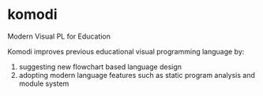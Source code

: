 # komodi
Modern Visual PL for Education

Komodi improves previous educational visual programming language by:

1. suggesting new flowchart based language design 
2. adopting modern language features such as static program analysis and module system  
